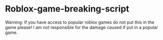 # Roblox-game-breaking-script

Warning: If you have access to popular roblox games do not put this in the game please!
I am not responsible for the damage caused if put in a popular game.
